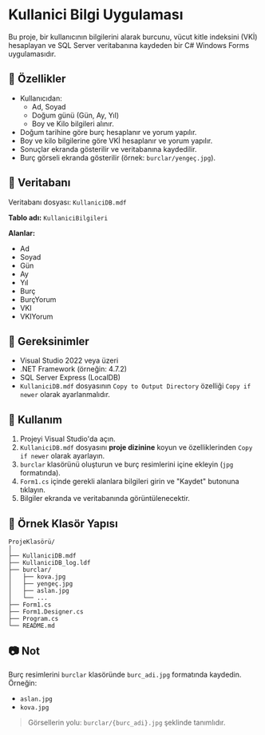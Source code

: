 
# Kullanici Bilgi Uygulaması

Bu proje, bir kullanıcının bilgilerini alarak burcunu, vücut kitle indeksini (VKİ) hesaplayan ve SQL Server veritabanına kaydeden bir C# Windows Forms uygulamasıdır.

## 🔧 Özellikler

- Kullanıcıdan:
  - Ad, Soyad
  - Doğum günü (Gün, Ay, Yıl)
  - Boy ve Kilo bilgileri alınır.
- Doğum tarihine göre burç hesaplanır ve yorum yapılır.
- Boy ve kilo bilgilerine göre VKİ hesaplanır ve yorum yapılır.
- Sonuçlar ekranda gösterilir ve veritabanına kaydedilir.
- Burç görseli ekranda gösterilir (örnek: `burclar/yengeç.jpg`).

## 💾 Veritabanı

Veritabanı dosyası: `KullaniciDB.mdf`

**Tablo adı:** `KullaniciBilgileri`

**Alanlar:**
- Ad
- Soyad
- Gün
- Ay
- Yıl
- Burç
- BurçYorum
- VKI
- VKIYorum

## 🔌 Gereksinimler

- Visual Studio 2022 veya üzeri
- .NET Framework (örneğin: 4.7.2)
- SQL Server Express (LocalDB)
- `KullaniciDB.mdf` dosyasının `Copy to Output Directory` özelliği `Copy if newer` olarak ayarlanmalıdır.

## 🚀 Kullanım

1. Projeyi Visual Studio'da açın.
2. `KullaniciDB.mdf` dosyasını **proje dizinine** koyun ve özelliklerinden `Copy if newer` olarak ayarlayın.
3. `burclar` klasörünü oluşturun ve burç resimlerini içine ekleyin (`jpg` formatında).
4. `Form1.cs` içinde gerekli alanlara bilgileri girin ve "Kaydet" butonuna tıklayın.
5. Bilgiler ekranda ve veritabanında görüntülenecektir.

## 📁 Örnek Klasör Yapısı

```
ProjeKlasörü/
│
├── KullaniciDB.mdf
├── KullaniciDB_log.ldf
├── burclar/
│   ├── kova.jpg
│   ├── yengeç.jpg
│   ├── aslan.jpg
│   └── ...
├── Form1.cs
├── Form1.Designer.cs
├── Program.cs
└── README.md
```

## 📷 Not

Burç resimlerini `burclar` klasöründe `burc_adi.jpg` formatında kaydedin. Örneğin:
- `aslan.jpg`
- `kova.jpg`

> Görsellerin yolu: `burclar/{burc_adi}.jpg` şeklinde tanımlıdır.
